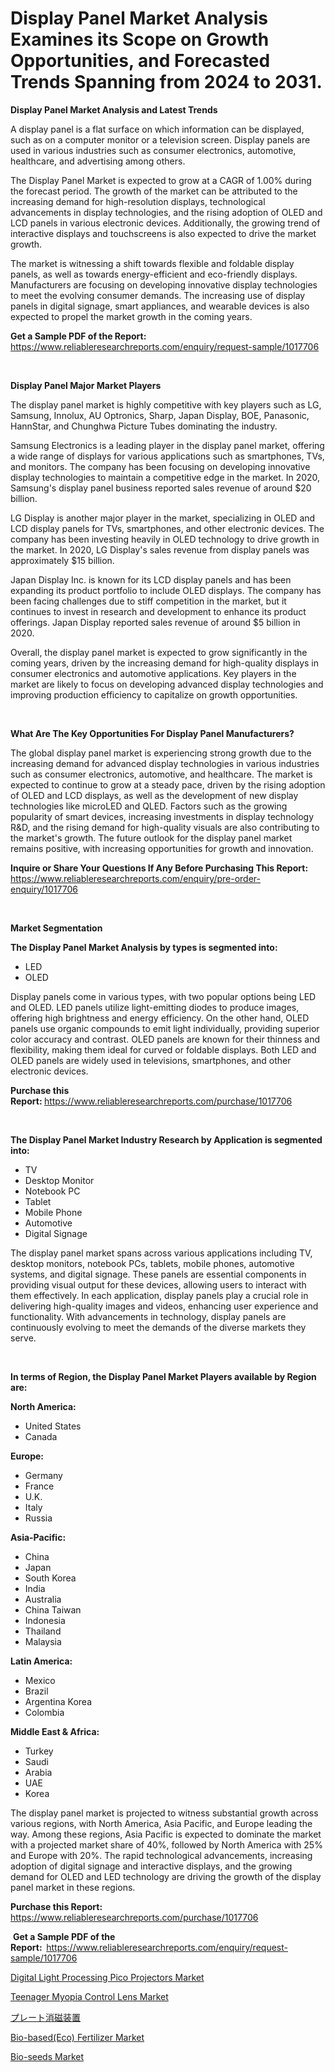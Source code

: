 <p><h1>Display Panel Market Analysis Examines its Scope on Growth Opportunities, and Forecasted Trends Spanning from 2024 to 2031.</h1></p><p><strong>Display Panel Market Analysis and Latest Trends</strong></p>
<p><p>A display panel is a flat surface on which information can be displayed, such as on a computer monitor or a television screen. Display panels are used in various industries such as consumer electronics, automotive, healthcare, and advertising among others.</p><p>The Display Panel Market is expected to grow at a CAGR of 1.00% during the forecast period. The growth of the market can be attributed to the increasing demand for high-resolution displays, technological advancements in display technologies, and the rising adoption of OLED and LCD panels in various electronic devices. Additionally, the growing trend of interactive displays and touchscreens is also expected to drive the market growth.</p><p>The market is witnessing a shift towards flexible and foldable display panels, as well as towards energy-efficient and eco-friendly displays. Manufacturers are focusing on developing innovative display technologies to meet the evolving consumer demands. The increasing use of display panels in digital signage, smart appliances, and wearable devices is also expected to propel the market growth in the coming years.</p></p>
<p><strong>Get a Sample PDF of the Report:&nbsp;</strong> <a href="https://www.reliableresearchreports.com/enquiry/request-sample/1017706">https://www.reliableresearchreports.com/enquiry/request-sample/1017706</a></p>
<p>&nbsp;</p>
<p><strong>Display Panel Major Market Players</strong></p>
<p><p>The display panel market is highly competitive with key players such as LG, Samsung, Innolux, AU Optronics, Sharp, Japan Display, BOE, Panasonic, HannStar, and Chunghwa Picture Tubes dominating the industry. </p><p>Samsung Electronics is a leading player in the display panel market, offering a wide range of displays for various applications such as smartphones, TVs, and monitors. The company has been focusing on developing innovative display technologies to maintain a competitive edge in the market. In 2020, Samsung's display panel business reported sales revenue of around $20 billion.</p><p>LG Display is another major player in the market, specializing in OLED and LCD display panels for TVs, smartphones, and other electronic devices. The company has been investing heavily in OLED technology to drive growth in the market. In 2020, LG Display's sales revenue from display panels was approximately $15 billion.</p><p>Japan Display Inc. is known for its LCD display panels and has been expanding its product portfolio to include OLED displays. The company has been facing challenges due to stiff competition in the market, but it continues to invest in research and development to enhance its product offerings. Japan Display reported sales revenue of around $5 billion in 2020.</p><p>Overall, the display panel market is expected to grow significantly in the coming years, driven by the increasing demand for high-quality displays in consumer electronics and automotive applications. Key players in the market are likely to focus on developing advanced display technologies and improving production efficiency to capitalize on growth opportunities.</p></p>
<p>&nbsp;</p>
<p><strong>What Are The Key Opportunities For Display Panel Manufacturers?</strong></p>
<p><p>The global display panel market is experiencing strong growth due to the increasing demand for advanced display technologies in various industries such as consumer electronics, automotive, and healthcare. The market is expected to continue to grow at a steady pace, driven by the rising adoption of OLED and LCD displays, as well as the development of new display technologies like microLED and QLED. Factors such as the growing popularity of smart devices, increasing investments in display technology R&D, and the rising demand for high-quality visuals are also contributing to the market's growth. The future outlook for the display panel market remains positive, with increasing opportunities for growth and innovation.</p></p>
<p><strong>Inquire or Share Your Questions If Any Before Purchasing This Report:</strong> <a href="https://www.reliableresearchreports.com/enquiry/pre-order-enquiry/1017706">https://www.reliableresearchreports.com/enquiry/pre-order-enquiry/1017706</a></p>
<p>&nbsp;</p>
<p><strong>Market Segmentation</strong></p>
<p><strong>The Display Panel Market Analysis by types is segmented into:</strong></p>
<p><ul><li>LED</li><li>OLED</li></ul></p>
<p><p>Display panels come in various types, with two popular options being LED and OLED. LED panels utilize light-emitting diodes to produce images, offering high brightness and energy efficiency. On the other hand, OLED panels use organic compounds to emit light individually, providing superior color accuracy and contrast. OLED panels are known for their thinness and flexibility, making them ideal for curved or foldable displays. Both LED and OLED panels are widely used in televisions, smartphones, and other electronic devices.</p></p>
<p><strong>Purchase this Report:&nbsp;</strong><a href="https://www.reliableresearchreports.com/purchase/1017706">https://www.reliableresearchreports.com/purchase/1017706</a></p>
<p>&nbsp;</p>
<p><strong>The Display Panel Market Industry Research by Application is segmented into:</strong></p>
<p><ul><li>TV</li><li>Desktop Monitor</li><li>Notebook PC</li><li>Tablet</li><li>Mobile Phone</li><li>Automotive</li><li>Digital Signage</li></ul></p>
<p><p>The display panel market spans across various applications including TV, desktop monitors, notebook PCs, tablets, mobile phones, automotive systems, and digital signage. These panels are essential components in providing visual output for these devices, allowing users to interact with them effectively. In each application, display panels play a crucial role in delivering high-quality images and videos, enhancing user experience and functionality. With advancements in technology, display panels are continuously evolving to meet the demands of the diverse markets they serve.</p></p>
<p>&nbsp;</p>
<p><strong>In terms of Region, the Display Panel Market Players available by Region are:</strong></p>
<p>
    <p> <strong> North America: </strong>
        <ul>
            <li>United States</li>
            <li>Canada</li>
        </ul>
        </p> 
    <p> <strong> Europe: </strong>
        <ul>
            <li>Germany</li>
            <li>France</li>
            <li>U.K.</li>
            <li>Italy</li>
            <li>Russia</li>
        </ul>
        </p> 
    <p> <strong> Asia-Pacific: </strong>
        <ul>
            <li>China</li>
            <li>Japan</li>
            <li>South Korea</li>
            <li>India</li>
            <li>Australia</li>
            <li>China Taiwan</li>
            <li>Indonesia</li>
            <li>Thailand</li>
            <li>Malaysia</li>
        </ul>
        </p> 
    <p> <strong> Latin America: </strong>
        <ul>
            <li>Mexico</li>
            <li>Brazil</li>
            <li>Argentina Korea</li>
            <li>Colombia</li>
        </ul>
        </p> 
    <p> <strong> Middle East & Africa: </strong>
        <ul>
            <li>Turkey</li>
            <li>Saudi</li>
            <li>Arabia</li>
            <li>UAE</li>
            <li>Korea</li>
        </ul>
    </p>
    </p>
<p><p>The display panel market is projected to witness substantial growth across various regions, with North America, Asia Pacific, and Europe leading the way. Among these regions, Asia Pacific is expected to dominate the market with a projected market share of 40%, followed by North America with 25% and Europe with 20%. The rapid technological advancements, increasing adoption of digital signage and interactive displays, and the growing demand for OLED and LED technology are driving the growth of the display panel market in these regions.</p></p>
<p><strong>Purchase this Report: </strong><a href="https://www.reliableresearchreports.com/purchase/1017706">https://www.reliableresearchreports.com/purchase/1017706</a></p>
<p>&nbsp;<strong>Get a Sample PDF of the Report:&nbsp;&nbsp;</strong><a href="https://www.reliableresearchreports.com/enquiry/request-sample/1017706">https://www.reliableresearchreports.com/enquiry/request-sample/1017706</a></p>
<p><strong></strong></p>
<p><p><a href="https://github.com/mancsybtousav/Market-Research-Report-List-1/blob/main/digital-light-processing-pico-projectors-market.md">Digital Light Processing Pico Projectors Market</a></p><p><a href="https://github.com/josesg55/Market-Research-Report-List-2/blob/main/teenager-myopia-control-lens-market.md">Teenager Myopia Control Lens Market</a></p><p><a href="https://github.com/xtkhtofdt934839/Market-Research-Report-List-1/blob/main/56764688190.md">プレート消磁装置</a></p><p><a href="https://issuu.com/reportprime-2/docs/bio-basedeco-fertilizer-market-size-2030.pptx">Bio-based(Eco) Fertilizer Market</a></p><p><a href="https://issuu.com/reportprime-2/docs/bio-seeds-market-size-2030.pptx">Bio-seeds Market</a></p></p>